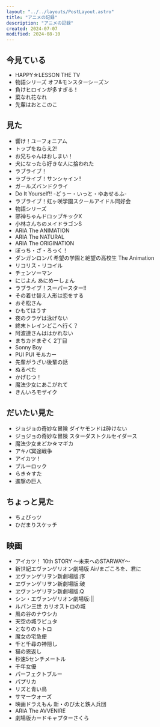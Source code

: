 ```yaml
---
layout: "../../layouts/PostLayout.astro"
title: "アニメの記録"
description: "アニメの記録"
created: 2024-07-07
modified: 2024-08-10
---
```


## 今見ている

- HAPPY☆LESSON THE TV
- 物語シリーズ オフ&モンスターシーズン
- 負けヒロインが多すぎる！
- 菜なれ花なれ
- 先輩はおとこのこ

## 見た

- 響け！ユーフォニアム
- トップをねらえ2!
- お兄ちゃんはおしまい！
- 犬になったら好きな人に拾われた
- ラブライブ！
- ラブライブ！サンシャイン!!
- ガールズバンドクライ
- Do It Yourself!! -どぅー・いっと・ゆあせるふ-
- ラブライブ！虹ヶ咲学園スクールアイドル同好会
- 物語シリーズ
- 邪神ちゃんドロップキックX
- 小林さんちのメイドラゴンS
- ARIA The ANIMATION
- ARIA The NATURAL
- ARIA The ORIGINATION
- ぼっち・ざ・ろっく！
- ダンガンロンパ 希望の学園と絶望の高校生 The Animation
- リコリス・リコイル
- チェンソーマン
- にじよん あにめーしょん
- ラブライブ！スーパースター!!
- その着せ替え人形は恋をする
- おそ松さん
- ひもてはうす
- 夜のクラゲは泳げない
- 終末トレインどこへ行く？
- 阿波連さんははかれない
- まちカドまぞく 2丁目
- Sonny Boy
- PUI PUI モルカー
- 先輩がうざい後輩の話
- ぬるぺた
- かげじつ！
- 魔法少女にあこがれて
- きんいろモザイク

## だいたい見た

- ジョジョの奇妙な冒険 ダイヤモンドは砕けない
- ジョジョの奇妙な冒険 スターダストクルセイダース
- 魔法少女まどか☆マギカ
- アキバ冥途戦争
- アイカツ！
- ブルーロック
- らき☆すた
- 進撃の巨人

## ちょっと見た

- ちょびっツ
- ひだまりスケッチ

## 映画

- アイカツ！ 10th STORY 〜未来へのSTARWAY〜
- 新世紀エヴァンゲリオン劇場版 Air/まごころを、君に
- ヱヴァンゲリヲン新劇場版:序
- ヱヴァンゲリヲン新劇場版:破
- ヱヴァンゲリヲン新劇場版:Q
- シン・エヴァンゲリオン劇場版:||
- ルパン三世 カリオストロの城
- 風の谷のナウシカ
- 天空の城ラピュタ
- となりのトトロ
- 魔女の宅急便
- 千と千尋の神隠し
- 猫の恩返し
- 秒速5センチメートル
- 千年女優
- パーフェクトブルー
- パプリカ
- リズと青い鳥
- サマーウォーズ
- 映画ドラえもん 新・のび太と鉄人兵団
- ARIA The AVVENIRE
- 劇場版カードキャプターさくら